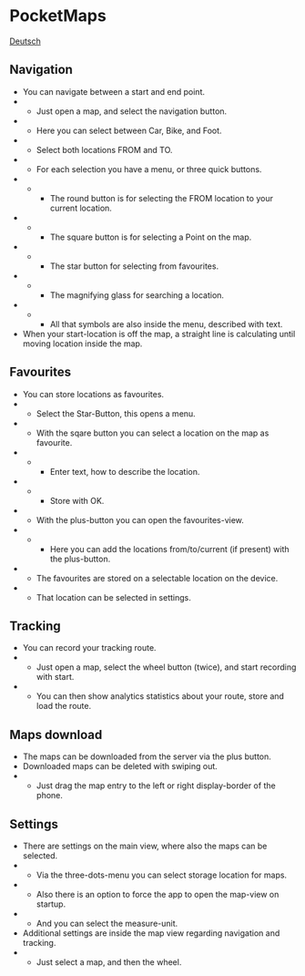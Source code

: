 # PocketMaps

[Deutsch](https://github.com/junjunguo/PocketMaps/blob/master/documentation/index-de.md)

## Navigation
- You can navigate between a start and end point.
- - Just open a map, and select the navigation button.
- - Here you can select between Car, Bike, and Foot.
- - Select both locations FROM and TO.
- - For each selection you have a menu, or three quick buttons.
- - - The round button is for selecting the FROM location to your current location.
- - - The square button is for selecting a Point on the map.
- - - The star button for selecting from favourites.
- - - The magnifying glass for searching a location.
- - - All that symbols are also inside the menu, described with text.
- When your start-location is off the map, a straight line is calculating until moving location inside the map.

## Favourites
- You can store locations as favourites.
- - Select the Star-Button, this opens a menu.
- - With the sqare button you can select a location on the map as favourite.
- - - Enter text, how to describe the location.
- - - Store with OK.
- - With the plus-button you can open the favourites-view.
- - - Here you can add the locations from/to/current (if present) with the plus-button.
- - The favourites are stored on a selectable location on the device.
- - That location can be selected in settings.

## Tracking
- You can record your tracking route.
- - Just open a map, select the wheel button (twice), and start recording with start.
- - You can then show analytics statistics about your route, store and load the route.

## Maps download
- The maps can be downloaded from the server via the plus button.
- Downloaded maps can be deleted with swiping out.
- - Just drag the map entry to the left or right display-border of the phone.

## Settings
- There are settings on the main view, where also the maps can be selected.
- - Via the three-dots-menu you can select storage location for maps.
- - Also there is an option to force the app to open the map-view on startup.
- - And you can select the measure-unit.
- Additional settings are inside the map view regarding navigation and tracking.
- - Just select a map, and then the wheel.
